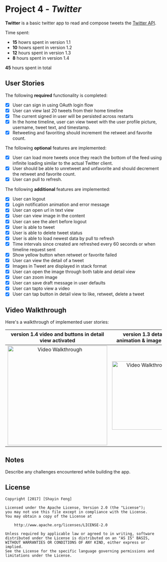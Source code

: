 # Project 4 - *Twitter*

**Twitter** is a basic twitter app to read and compose tweets the [Twitter API](https://apps.twitter.com/).

Time spent: 

- **15** howrs spent in version 1.1
- **10** howrs spent in version 1.2
- **12** hours spent in version 1.3
- **8** hours spent in version 1.4

**45** hours spent in total

## User Stories

The following **required** functionality is completed:

- [x] User can sign in using OAuth login flow
- [x] User can view last 20 tweets from their home timeline
- [x] The current signed in user will be persisted across restarts
- [x] In the home timeline, user can view tweet with the user profile picture, username, tweet text, and timestamp.
- [x] Retweeting and favoriting should increment the retweet and favorite count.

The following **optional** features are implemented:

- [x] User can load more tweets once they reach the bottom of the feed using infinite loading similar to the actual Twitter client.
- [x] User should be able to unretweet and unfavorite and should decrement the retweet and favorite count.
- [x] User can pull to refresh.

The following **additional** features are implemented:

- [x] User can logout
- [x] Login notification animation and error message
- [x] User can open url in text view
- [x] User can view image in the content
- [x] User can see the alert before logout
- [x] User is able to tweet
- [x] User is able to delete tweet status
- [x] User is able to load newest data by pull to refresh
- [x] Time intervals since created are refreshed every 60 seconds or when timeline request sent
- [x] Show yellow button when retweet or favorite failed
- [x] User can view the detail of a tweet
- [x] Images in Tweet are displayed in stack format
- [x] User can open the image through both table and detail view
- [x] User can zoom image
- [x] User can save draft message in user defaults 
- [x] User can tapto view a video
- [x] User can tap button in detail view to like, retweet, delete a tweet

## Video Walkthrough 

Here's a walkthrough of implemented user stories:

 version 1.4 video and buttons in detail view activated | version 1.3 detail & animation & image stack | version 1.2 button action & tweet |
:-------------------------:|:-------------------------:|:-------------------------:
 <img src='https://github.com/sine27/Twitter/blob/master/demo/version1_4.gif' width='320' alt='Video Walkthrough' /> | <img src='https://github.com/sine27/Twitter/blob/master/demo/version1_3.gif' width='220' alt='Video Walkthrough' /> | <img src='https://github.com/sine27/Twitter/blob/master/demo/version1_2.gif' width='220' alt='Video Walkthrough' /> |

## Notes

Describe any challenges encountered while building the app.

## License

    Copyright [2017] [Shayin Feng]

    Licensed under the Apache License, Version 2.0 (the "License");
    you may not use this file except in compliance with the License.
    You may obtain a copy of the License at

        http://www.apache.org/licenses/LICENSE-2.0

    Unless required by applicable law or agreed to in writing, software
    distributed under the License is distributed on an "AS IS" BASIS,
    WITHOUT WARRANTIES OR CONDITIONS OF ANY KIND, either express or implied.
    See the License for the specific language governing permissions and
    limitations under the License.
